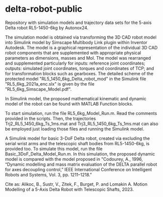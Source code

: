 # delta-robot-public
Repository with simulation models and trajectory data sets for the 5-axis Delta robot RL5-1450-6kg by Autonox24.

The simulation model is obtained via transforming the 3D CAD robot model into Simulink model by Simscape Multibody Link plugin within Inventor Autodesk. 
The model is a graphical representation of the individual 3D CAD robot components that are supplemented with appropriate physical parameters as dimensions, masses and MoI. The model was rearranged and supplemented particularly for inputs: reference joint coordinates; outputs: simulated joint coordinates, torques and coordinates of TCP; and for transformation blocks such as gearboxes.
The detailed scheme of the protected model "RL5_1450_6kg_Delta_robot_mod" in the Simulink file "RL5_6kg_2021a_enc.slx" is given by the file "RL5_6kg_Simscape_Model.pdf".

In Simulink model, the proposed mathematical kinematic and dynamic model of the robot can be found with MATLAB Function blocks. 

To start simulation, run the file RL5_6kg_Model_Run.m. Read the comments provided in the scripts. 
Then, the trajectories Trj2_RL5_1450_6kg_Ts_1ms.mat and Trj3_RL5_1450_6kg_Ts_1ms.mat can also be employed just loading those files and running the Simulink model.

A Simulink model for basic 3-DoF Delta robot, created via excluding the serial wrist arms and the telescopic shaft bodies from RL5-1450-6kg, is provided too. 
To simulate this model, run the file Basic_3DoF_Delta_Model_Run.m. In this simulation, the proposed dynamic model is compared with the model proposed in
"Codourey, A., 1996, “Dynamic modelling and mass matrix evaluation of the DELTA parallel robot for axes decoupling control,” IEEE International Conference on Intelligent Robots and Systems, Vol. 3, pp. 1211–1218."

Cite as: 
Alikoc, B., Sustr, V., Zitek, F., Burget, P. and Lomakin A. Motion Modelling of a 5-Axis Delta Robot with Telescopic Shafts, 2023. 
